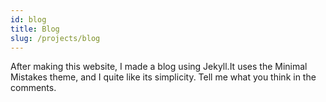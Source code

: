 ```yaml
---
id: blog
title: Blog
slug: /projects/blog
---
```

After making this website, I made a blog using Jekyll.It uses the Minimal Mistakes theme, and I quite like its simplicity. Tell me what you think in the comments.